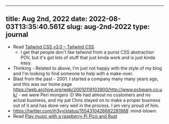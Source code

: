 
---
title: Aug 2nd, 2022 
date: 2022-08-03T13:35:40.561Z
slug: aug-2nd-2022
type: journal
---
* Read [Tailwind CSS v3.0 – Tailwind CSS](https://tailwindcss.com/blog/tailwindcss-v3)
  * I get that people don't like tailwind from a purist CSS abstraction POV, but it's got lots of stuff that just kinda work and is just kinda easy.
* Thinking - Related to above, I'm just not happy with the style of my blog and I'm looking to find someone to help with a make-over.
* Blast from the past - 2001. I started a company many many years ago, and this was our home page https://web.archive.org/web/20010119103900/http://www.pcbware.co.uk/ - we were Perl mongers :D We had almost no customers and no actual business, and my pal Chris stayed on to make a proper business out of it and has done very well in the process. I am very proud of him.
* https://twitter.com/jh3yy/status/1554310426682281988 :mind-blown:
* Read [Play music with a raspberry Pi Pico and Rust](https://bandarra.me/2022/08/02/Play-Music-with-the-Raspberry-Pi-Pico-and-Rust/)


